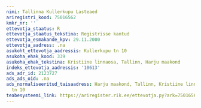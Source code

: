 ```yaml
---
nimi: Tallinna Kullerkupu Lasteaed
ariregistri_kood: 75016562
kmkr_nr: ''
ettevotja_staatus: R
ettevotja_staatus_tekstina: Registrisse kantud
ettevotja_esmakande_kpv: 29.11.2000
ettevotja_aadress: .na
asukoht_ettevotja_aadressis: Kullerkupu tn 10
asukoha_ehak_kood: 339
asukoha_ehak_tekstina: Kristiine linnaosa, Tallinn, Harju maakond
indeks_ettevotja_aadressis: '10613'
ads_adr_id: 2123727
ads_ads_oid: .na
ads_normaliseeritud_taisaadress: Harju maakond, Tallinn, Kristiine linnaosa, Kullerkupu
  tn 10
teabesysteemi_link: https://ariregister.rik.ee/ettevotja.py?ark=75016562&ref=rekvisiidid
---
```

